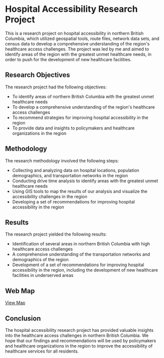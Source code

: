 # Hospital Accessibility Research Project
This is a research project on hospital accessibility in northern British Columbia, which utilized geospatial tools, route files, network data sets, and census data to develop a comprehensive understanding of the region's healthcare access challenges. The project was led by me and aimed to identify areas of the region with the greatest unmet healthcare needs, in order to push for the development of new healthcare facilities.

## Research Objectives
The research project had the following objectives:

- To identify areas of northern British Columbia with the greatest unmet healthcare needs
- To develop a comprehensive understanding of the region's healthcare access challenges
- To recommend strategies for improving hospital accessibility in the region
- To provide data and insights to policymakers and healthcare organizations in the region

## Methodology
The research methodology involved the following steps:

- Collecting and analyzing data on hospital locations, population demographics, and transportation networks in the region
- Conducting drive time analysis to identify areas with the greatest unmet healthcare needs
- Using GIS tools to map the results of our analysis and visualize the accessibility challenges in the region
- Developing a set of recommendations for improving hospital accessibility in the region

## Results
The research project yielded the following results:

- Identification of several areas in northern British Columbia with high healthcare access challenges
- A comprehensive understanding of the transportation networks and demographics of the region
- Development of a set of recommendations for improving hospital accessibility in the region, including the development of new healthcare facilities in underserved areas

## Web Map
[View Map](https://arcg.is/1TH1rD)

## Conclusion
The hospital accessibility research project has provided valuable insights into the healthcare access challenges in northern British Columbia. We hope that our findings and recommendations will be used by policymakers and healthcare organizations in the region to improve the accessibility of healthcare services for all residents.
